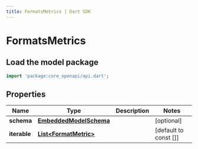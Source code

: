 ```yaml
---
title: FormatsMetrics | Dart SDK
---
```


# FormatsMetrics

## Load the model package
```dart
import 'package:core_openapi/api.dart';
```

## Properties
Name | Type | Description | Notes
------------ | ------------- | ------------- | -------------
**schema** | [**EmbeddedModelSchema**](EmbeddedModelSchema) |  | [optional] 
**iterable** | [**List\<FormatMetric\>**](FormatMetric) |  | [default to const []]




